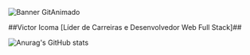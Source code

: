 ![Banner GitAnimado](https://user-images.githubusercontent.com/31005408/177214371-be5212c6-9b36-41eb-b442-803dc2611c8c.gif)

##Victor Icoma [Líder de Carreiras e Desenvolvedor Web Full Stack]##

![Anurag's GitHub stats](https://github-readme-stats.vercel.app/api?username=victoricoma&show_icons=true&theme=radical)
